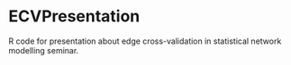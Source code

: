 # ECVPresentation

R code for presentation about edge cross-validation in statistical network modelling seminar.
